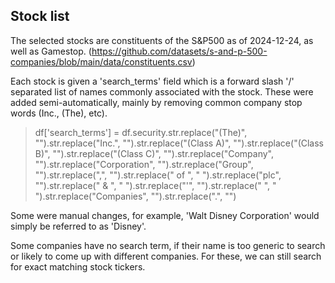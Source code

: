 ## Stock list

The selected stocks are constituents of the S&P500 as of 2024-12-24, as well as Gamestop. (https://github.com/datasets/s-and-p-500-companies/blob/main/data/constituents.csv)


Each stock is given a 'search_terms' field which is a forward slash '/' separated list of names commonly associated with the stock. 
These were added semi-automatically, mainly by removing common company stop words (Inc., (The), etc).

> df['search_terms'] = df.security.str.replace("(The)", "").str.replace("Inc.", "").str.replace("(Class A)", "").str.replace("(Class B)", "").str.replace("(Class C)", "").str.replace("Company", "").str.replace("Corporation", "").str.replace("Group", "").str.replace(",", "").str.replace(" of ", " ").str.replace("plc", "").str.replace(" & ", " ").str.replace("'", "").str.replace("  ", " ").str.replace("Companies", "").str.replace(".", "")

Some were manual changes, for example, 'Walt Disney Corporation' would simply be referred to as 'Disney'.

Some companies have no search term, if their name is too generic to search or likely to come up with different companies. For these, we can still search for exact matching stock tickers.